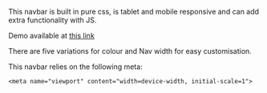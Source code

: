 This navbar is built in pure css, is tablet and mobile responsive and can add extra functionality with JS.

Demo available at [this link](http://nathanlittle.co.uk/pure-css-sidebar-nav/)

There are five variations for colour and Nav width for easy customisation.

This navbar relies on the following meta:
```
<meta name="viewport" content="width=device-width, initial-scale=1">
```
